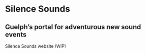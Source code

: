 Silence Sounds
==============
Guelph’s portal for adventurous new sound events
------------------------------------------------

Silence Sounds website (WIP)
